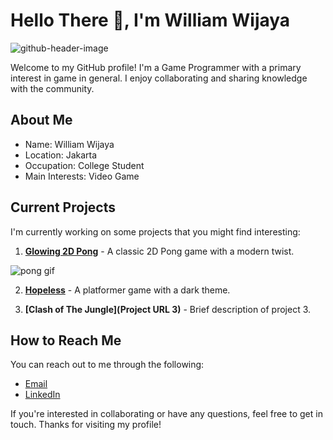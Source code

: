 # Hello There 👋, I'm William Wijaya

![github-header-image](https://github.com/William3152/William3152/assets/116702856/70644b12-b96a-4442-91fc-6b98bbdf08a3)

Welcome to my GitHub profile! I'm a Game Programmer with a primary interest in game in general. I enjoy collaborating and sharing knowledge with the community.


## About Me

- Name: William Wijaya
- Location: Jakarta
- Occupation: College Student
- Main Interests: Video Game

## Current Projects

I'm currently working on some projects that you might find interesting:

1. **[Glowing 2D Pong](https://github.com/William3152/2D-Pong)** - A classic 2D Pong game with a modern twist.

![pong gif](https://github.com/William3152/William3152/assets/116702856/6edd7e27-cd85-4061-af2e-ebad54eb0efc)

2. **[Hopeless](https://github.com/William3152/Hopeless)** - A platformer game with a dark theme.

   
3. **[Clash of The Jungle](Project URL 3)** - Brief description of project 3.


## How to Reach Me

You can reach out to me through the following:
- <a href="williamwijaya010803@gmail.com ">Email</a>
- <a href="https://www.linkedin.com/in/william-wijaya-387a10291 ">LinkedIn</a>

If you're interested in collaborating or have any questions, feel free to get in touch. Thanks for visiting my profile!
